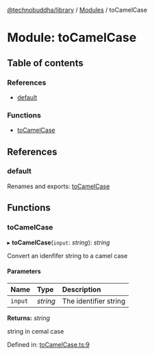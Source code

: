 [@technobuddha/library](../../README.md) / [Modules](../Modules.md) / toCamelCase

# Module: toCamelCase

## Table of contents

### References

- [default](tocamelcase.md#default)

### Functions

- [toCamelCase](tocamelcase.md#tocamelcase)

## References

### default

Renames and exports: [toCamelCase](tocamelcase.md#tocamelcase)

## Functions

### toCamelCase

▸ **toCamelCase**(`input`: *string*): *string*

Convert an idenfifer string to a camel case

#### Parameters

| Name | Type | Description |
| :------ | :------ | :------ |
| `input` | *string* | The identifier string |

**Returns:** *string*

string in cemal case

Defined in: [toCamelCase.ts:9](../../src/toCamelCase.ts#L9)
